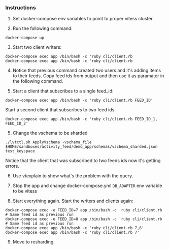 ### Instructions

1) Set docker-compose env variables to point to proper vitess cluster

2) Run the following command:
```
docker-compose up 
```
3) Start two client writers:
```
docker-compose exec app /bin/bash -c 'ruby cli/client.rb
docker-compose exec app /bin/bash -c 'ruby cli/client.rb
```

4) Notice that previous command created two users and it's adding items to their feeds. Copy feed ids from output and then use it as paramater in the following command. 


5) Start a client that subscribes to a single feed_id:
  ```
  docker-compose exec app /bin/bash -c 'ruby cli/client.rb FEED_ID'
  ```

  Start a second client that subscribes to two feed ids.
  ```
  docker-compose exec app /bin/bash -c 'ruby cli/client.rb FEED_ID_1, FEED_ID_2'
  ```

5) Change the vschema to be sharded

```
./lvtctl.sh ApplyVschema -vschema_file $HOME/sandboxes/activity_feed/demo_app/schemas/vschema_sharded.json  test_keyspace
```

Notice that the client that was subscribed to two feeds ids now it's getting errors.

6) Use vtexplain to show what's the problem with the query. 

7) Stop the app and change docker-compose.yml `DB_ADAPTER` env variable to be vitess

8) Start everything again. Start the writers and clients again:
```
docker-compose exec -e FEED_ID=7 app /bin/bash -c 'ruby cli/client.rb # Same feed id as previous run
docker-compose exec -e FEED_ID=8 app /bin/bash -c 'ruby cli/client.rb # Same feed id as previous run
docker-compose exec app /bin/bash -c 'ruby cli/client.rb 7,8'
docker-compose exec app /bin/bash -c 'ruby cli/client.rb 7'
```

9) Move to resharding.
